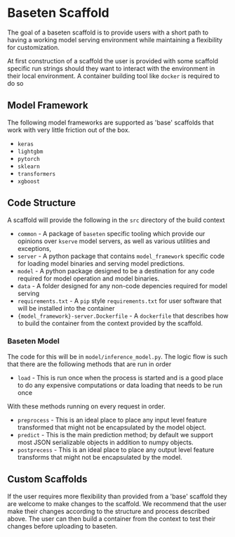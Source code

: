 # Baseten Scaffold

The goal of a baseten scaffold is to provide users with a short path to having a working model serving environment while
 maintaining a flexibility for customization.

At first construction of a scaffold the user is provided with some scaffold specific run strings should they want to
interact with the environment in their local environment. A container building tool like `docker` is required to do so

## Model Framework

The following model frameworks are supported as 'base' scaffolds that work with very little friction out of the box.

* `keras`
* `lightgbm`
* `pytorch`
* `sklearn`
* `transformers`
* `xgboost`

## Code Structure

A scaffold will provide the following in the `src` directory of the build context

* `common` -  A package of `baseten` specific tooling which provide our opinions over
`kserve` model servers, as well as various utilities and exceptions,
* `server` - A python package that contains `model_framework` specific code for loading model binaries
 and serving model predictions.
* `model` - A python package designed to be a destination for any code required for model operation and model binaries.
* `data` -  A folder designed for any non-code depencies required for model serving
* `requirements.txt` - A `pip` style `requirements.txt` for user software that will be installed into
the container
* `{model_framework}-server.Dockerfile` - A `dockerfile` that describes how to build the container from the context
provided by the scaffold.

### Baseten Model

The code for this will be in `model/inference_model.py`. The logic flow is such that there are the following methods that are run
 in order

* `load` - This is run once when the process is started and is a good place to do any expensive computations or data loading that needs to be run once

With these methods running on every request in order.
* `preprocess` - This is an ideal place to place any input level feature transformed that might not be encapsulated by the model object.
* `predict` - This is the main prediction method; by default we support most JSON serializable objects in addition to numpy objects.
* `postprecess` - This is an ideal place to place any output level feature transforms that might not be encapsulated by the model.

## Custom Scaffolds

If the user requires more flexibility than provided from a 'base' scaffold they are welcome to make changes to the
scaffold. We recommend that the user make their changes according to the structure and process described above. The user
 can then build a container from the context to test their changes before uploading to baseten.
